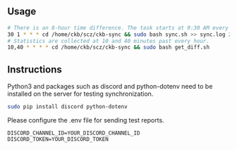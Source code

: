 ## Usage
```bash
# There is an 8-hour time difference. The task starts at 9:30 AM every day.
30 1 * * * cd /home/ckb/scz/ckb-sync && sudo bash sync.sh >> sync.log 2>&1
# Statistics are collected at 10 and 40 minutes past every hour.
10,40 * * * * cd /home/ckb/scz/ckb-sync && sudo bash get_diff.sh
```
## Instructions
Python3 and packages such as discord and python-dotenv need to be installed on the server for testing synchronization.
```bash
sudo pip install discord python-dotenv
```
Please configure the .env file for sending test reports.
```dotenv
DISCORD_CHANNEL_ID=YOUR_DISCORD_CHANNEL_ID
DISCORD_TOKEN=YOUR_DISCORD_TOKEN
```
